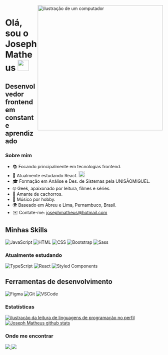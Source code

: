 <img src="https://raw.githubusercontent.com/MicaelliMedeiros/micaellimedeiros/master/image/computer-illustration.png" alt="ilustração de um computador" min-width="400px" max-width="400px" width="400px" align="right">

# Olá, sou o Joseph Matheus <img src="https://user-images.githubusercontent.com/18350557/176309783-0785949b-9127-417c-8b55-ab5a4333674e.gif" width="35px">

## Desenvolvedor frontend em constante aprendizado

### Sobre mim

- 📚 Focando principalmente em tecnologias frontend.
- 🚀 Atualmente estudando React. <img src="https://skillicons.dev/icons?i=react" width="20" />
- 🎓 Formação em Análise e Des. de Sistemas pela UNISÃOMIGUEL.
- 🤓 Geek, apaixonado por leitura, filmes e séries.
- 🐶 Amante de cachorros.
- 🎸 Músico por hobby.
- 🌍 Baseado em Abreu e Lima, Pernambuco, Brasil.
- ✉️ Contate-me: [josephmatheus@hotmail.com](mailto:josephmatheus@hotmail.com)

## Minhas Skills

![JavaScript](https://skillicons.dev/icons?i=js)
![HTML](https://skillicons.dev/icons?i=html)
![CSS](https://skillicons.dev/icons?i=css)
![Bootstrap](https://skillicons.dev/icons?i=bootstrap)
![Sass](https://skillicons.dev/icons?i=sass)

### Atualmente estudando

![TypeScript](https://skillicons.dev/icons?i=ts)
![React](https://skillicons.dev/icons?i=react)
![Styled Components](https://skillicons.dev/icons?i=styledcomponents)

## Ferramentas de desenvolvimento

![Figma](https://skillicons.dev/icons?i=figma)
![Git](https://skillicons.dev/icons?i=git)
![VSCode](https://skillicons.dev/icons?i=vscode)

### Estatísticas

<a href="https://github.com/Gurupreet" title="ilustração do mapeamento de linguagens">
  <img align="center" src="https://github-readme-stats-josephmatheus.vercel.app/api/top-langs/?username=josephmatheus&theme=nightowl&hide_langs_below=1" alt="ilustração da leitura de linguagens de programação no perfil"/>
</a>

<a href="https://github.com/Gurupreet" title="ilustração do mapeamento do perfil">
 <img align="center" src="https://github-readme-stats-josephmatheus.vercel.app/api?username=josephmatheus&show_icons=true&theme=nightowl&line_height=27" alt="Joseph Matheus github stats"/>
</a>

### Onde me encontrar

<p align="left">
  <a href="https://www.github.com/josephmatheus" target="_blank" rel="noreferrer">
    <img src="https://skillicons.dev/icons?i=github" />
  </a>
  <a href="https://www.linkedin.com/in/josephmatheus" target="_blank" rel="noreferrer">
    <img src="https://skillicons.dev/icons?i=linkedin" />
  </a>
</p>

<!-- PARA USO POSTERIOR
  <a href="https://github.com/josephmatheus">
    <img src="https://streak-stats.demolab.com?user=josephmatheus&theme=nightowl"/>
  </a>
  
  <a href="https://github.com/josephmatheus">
    <img src="http://github-profile-summary-cards.vercel.app/api/cards/profile-details?username=josephmatheus&theme=nightowl"/>
  </a> 

  Spotify:
  ![Alt text](https://spotify-recently-played-readme.vercel.app/api?user=227qho7unwg7m63rn7cdiezwq&width=300)
-->
